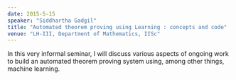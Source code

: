 ```yaml
---
date: 2015-5-15
speaker: "Siddhartha Gadgil"
title: "Automated theorem proving using Learning : concepts and code"
venue: "LH-III, Department of Mathematics, IISc"
---
```

In this very informal seminar, I will discuss various aspects of
ongoing work to build an automated theorem proving system using,
among other things, machine learning.
